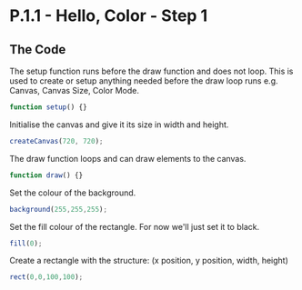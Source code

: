 # P.1.1 - Hello, Color - Step 1

## The Code

The setup function runs before the draw function and does not loop. This is used to create or setup anything needed before the draw loop runs e.g. Canvas, Canvas Size, Color Mode.

```js
function setup() {}
```

Initialise the canvas and give it its size in width and height.

```js
createCanvas(720, 720);
```

The draw function loops and can draw elements to the canvas.

```js
function draw() {}
```

Set the colour of the background.

```js
background(255,255,255);
```

Set the fill colour of the rectangle. For now we'll just set it to black.

```js
fill(0);
```

Create a rectangle with the structure: (x position, y position, width, height)

```js
rect(0,0,100,100);
```
